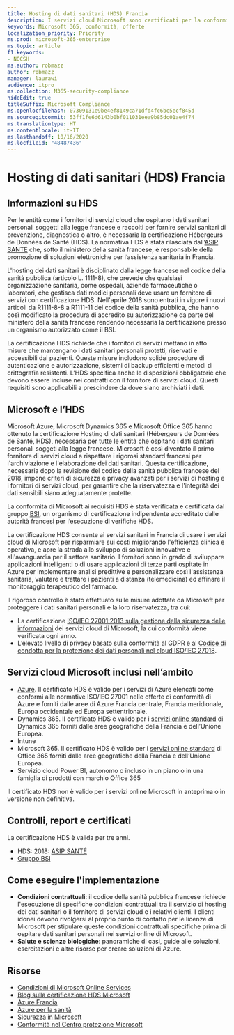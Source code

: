 ```yaml
---
title: Hosting di dati sanitari (HDS) Francia
description: I servizi cloud Microsoft sono certificati per la conformità alle normative sull'hosting di dati sanitari (Hébergeurs de Données de Santé).
keywords: Microsoft 365, conformità, offerte
localization_priority: Priority
ms.prod: microsoft-365-enterprise
ms.topic: article
f1.keywords:
- NOCSH
ms.author: robmazz
author: robmazz
manager: laurawi
audience: itpro
ms.collection: M365-security-compliance
hideEdit: true
titleSuffix: Microsoft Compliance
ms.openlocfilehash: 07309131e9be4ef8149ca71dfd4fc6bc5ecf845d
ms.sourcegitcommit: 53ff1fe6d6143b0bf011031eea9b85dc01ae4f74
ms.translationtype: HT
ms.contentlocale: it-IT
ms.lasthandoff: 10/16/2020
ms.locfileid: "48487436"
---
```

# <a name="health-data-hosting-hds-france"></a>Hosting di dati sanitari (HDS) Francia

## <a name="about-hds"></a>Informazioni su HDS

Per le entità come i fornitori di servizi cloud che ospitano i dati sanitari personali soggetti alla legge francese e raccolti per fornire servizi sanitari di prevenzione, diagnostica o altro, è necessaria la certificazione Hébergeurs de Données de Santé (HDS). La normativa HDS è stata rilasciata dall’[ASIP SANTÉ](https://esante.gouv.fr/) che, sotto il ministero della sanità francese, è responsabile della promozione di soluzioni elettroniche per l’assistenza sanitaria in Francia.

L'hosting dei dati sanitari è disciplinato dalla legge francese nel codice della sanità pubblica (articolo L. 1111-8), che prevede che qualsiasi organizzazione sanitaria, come ospedali, aziende farmaceutiche o laboratori, che gestisca dati medici personali deve usare un fornitore di servizi con certificazione HDS. Nell'aprile 2018 sono entrati in vigore i nuovi articoli da R1111-8-8 a R1111-11 del codice della sanità pubblica, che hanno così modificato la procedura di accredito su autorizzazione da parte del ministero della sanità francese rendendo necessaria la certificazione presso un organismo autorizzato come il BSI.

La certificazione HDS richiede che i fornitori di servizi mettano in atto misure che mantengano i dati sanitari personali protetti, riservati e accessibili dai pazienti. Queste misure includono solide procedure di autenticazione e autorizzazione, sistemi di backup efficienti e metodi di crittografia resistenti. L’HDS specifica anche le disposizioni obbligatorie che devono essere incluse nei contratti con il fornitore di servizi cloud. Questi requisiti sono applicabili a prescindere da dove siano archiviati i dati.

## <a name="microsoft-and-hds"></a>Microsoft e l’HDS

Microsoft Azure, Microsoft Dynamics 365 e Microsoft Office 365 hanno ottenuto la certificazione Hosting di dati sanitari (Hébergeurs de Données de Santé, HDS), necessaria per tutte le entità che ospitano i dati sanitari personali soggeti alla legge francese. Microsoft è così diventato il primo fornitore di servizi cloud a rispettare i rigorosi standard francesi per l'archiviazione e l'elaborazione dei dati sanitari. Questa certificazione, necessaria dopo la revisione del codice della sanità pubblica francese del 2018, impone criteri di sicurezza e privacy avanzati per i servizi di hosting e i fornitori di servizi cloud, per garantire che la riservatezza e l'integrità dei dati sensibili siano adeguatamente protette.

La conformità di Microsoft ai requisiti HDS è stata verificata e certificata dal gruppo [BSI](https://www.bsigroup.com/fr-FR/), un organismo di certificazione indipendente accreditato dalle autorità francesi per l’esecuzione di verifiche HDS.

La certificazione HDS consente ai servizi sanitari in Francia di usare i servizi cloud di Microsoft per risparmiare sui costi migliorando l'efficienza clinica e operativa, e apre la strada allo sviluppo di soluzioni innovative e all'avanguardia per il settore sanitario. I fornitori sono in grado di sviluppare applicazioni intelligenti o di usare applicazioni di terze parti ospitate in Azure per implementare analisi predittive e personalizzare così l'assistenza sanitaria, valutare e trattare i pazienti a distanza (telemedicina) ed affinare il monitoraggio terapeutico del farmaco.

Il rigoroso controllo è stato effettuato sulle misure adottate da Microsoft per proteggere i dati sanitari personali e la loro riservatezza, tra cui:

- La certificazione [ISO/IEC 27001:2013 sulla gestione della sicurezza delle informazioni](offering-iso-27001.md) dei servizi cloud di Microsoft, la cui conformità viene verificata ogni anno.
- L’elevato livello di privacy basato sulla conformità al GDPR e al [Codice di condotta per la protezione dei dati personali nel cloud ISO/IEC 27018](offering-iso-27018.md).

## <a name="microsoft-in-scope-cloud-services"></a>Servizi cloud Microsoft inclusi nell’ambito

- [Azure](https://aka.ms/AzureCompliance). Il certificato HDS è valido per i servizi di Azure elencati come conformi alle normative ISO/IEC 27001 nelle offerte di conformità di Azure e forniti dalle aree di Azure Francia centrale, Francia meridionale, Europa occidentale ed Europa settentrionale.
- Dynamics 365. Il certificato HDS è valido per i [servizi online standard](https://aka.ms/Online-Services-Terms) di Dynamics 365 forniti dalle aree geografiche della Francia e dell’Unione Europea.
- Intune
- Microsoft 365. Il certificato HDS è valido per i [servizi online standard](https://aka.ms/Online-Services-Terms) di Office 365 forniti dalle aree geografiche della Francia e dell’Unione Europea.
- Servizio cloud Power BI, autonomo o incluso in un piano o in una famiglia di prodotti con marchio Office 365

Il certificato HDS non è valido per i servizi online Microsoft in anteprima o in versione non definitiva.

## <a name="audits-reports-and-certificates"></a>Controlli, report e certificati

La certificazione HDS è valida per tre anni.

- HDS: 2018: [ASIP SANTÉ](https://esante.gouv.fr/)
- [Gruppo BSI](https://www.bsigroup.com/fr-FR/Nos-services/Certification/Recherche-dans-le-repertoire-des-certificats-et-des-clients/Resultats-de-la-recherche-dans-le-repertoire-des-certificats-et-des-clients/?searchkey=licence%3dHDS%2b701569%26company%3dMicrosoft%2bCorp&licencenumber=HDS%20701569)

## <a name="how-to-implement"></a>Come eseguire l'implementazione

- **Condizioni contrattuali**: il codice della sanità pubblica francese richiede l'esecuzione di specifiche condizioni contrattuali tra il servizio di hosting dei dati sanitari o il fornitore di servizi cloud e i relativi clienti. I clienti idonei devono rivolgersi al proprio punto di contatto per le licenze di Microsoft per stipulare queste condizioni contrattuali specifiche prima di ospitare dati sanitari personali nei servizi online di Microsoft.
- **Salute e scienze biologiche**: panoramiche di casi, guide alle soluzioni, esercitazioni e altre risorse per creare soluzioni di Azure.

## <a name="resources"></a>Risorse

- [Condizioni di Microsoft Online Services](https://aka.ms/Online-Services-Terms)
- [Blog sulla certificazione HDS Microsoft](https://news.microsoft.com/2018/11/06/microsoft-1er-acteur-majeur-du-cloud-public-a-etre-certifie-hebergeur-de-donnees-de-sante-en-france/)
- [Azure Francia](https://azure.microsoft.com/global-infrastructure/france/)
- [Azure per la sanità](https://azure.microsoft.com/industries/healthcare/)
- [Sicurezza in Microsoft](https://www.microsoft.com/security)
- [Conformità nel Centro protezione Microsoft](https://www.microsoft.com/trust-center/compliance/compliance-overview)
